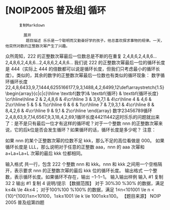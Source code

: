 # [NOIP2005 普及组] 循环


          复制Markdown
         
            展开
             题目描述 乐乐是一个聪明而又勤奋好学的孩子。他总喜欢探求事物的规律。一天，他突然对数的正整数次幂产生了兴趣。
众所周知，222 的正整数次幂最后一位数总是不断的在重复 2,4,8,6,2,4,8,6…2,4,8,6,2,4,8,6…2,4,8,6,2,4,8,6… 我们说 222 的正整数次幂最后一位的循环长度是 444（实际上 444 的倍数都可以说是循环长度，但我们只考虑最小的循环长度）。类似的，其余的数字的正整数次幂最后一位数也有类似的循环现象：
数字循环循环长度22,4,8,6433,9,7,1444,6255166177,9,3,1488,4,2,6499,12\def\arraystretch{1.5}
\begin{array}{c|c|c}\hline
\textbf{数字}& \textbf{循环} & \textbf{循环长度} \cr\hline\hline
2 & 2,4,8,6 & 4\cr\hline
3 & 3,9,7,1 & 4\cr\hline
4 & 4,6 & 2\cr\hline
5 & 5 &  1\cr\hline
6 & 6 & 1\cr\hline
7 & 7,9,3,1 & 4\cr\hline
8 & 8,4,2,6 & 4\cr\hline
9 & 9,1 & 2\cr\hline
\end{array}
数字23456789​循环2,4,8,63,9,7,14,6567,9,3,18,4,2,69,1​循环长度44211442​​
这时乐乐的问题就出来了：是不是只有最后一位才有这样的循环呢？对于一个整数 nnn 的正整数次幂来说，它的后k位是否会发生循环？如果循环的话，循环长度是多少呢？
注意：

如果 nnn 的某个正整数次幂的位数不足 kkk，那么不足的高位看做是 000。
如果循环长度是 LLL，那么说明对于任意的正整数 aaa，nnn 的 aaa 次幂和 a+La+La+L 次幂的最后 kkk 位都相同。

 输入格式 共一行，包含 222 个整数 nnn 和 kkk。nnn 和 kkk 之间用一个空格隔开，表示要求 nnn 的正整数次幂的最后 kkk 位的循环长度。
 输出格式 一个整数，表示循环长度。如果循环不存在，输出 −1-1−1。
  输入输出样例 输入 #1 
    复制
   32 2 输出 #1 
    复制
   4 说明/提示 【数据范围】
对于 30%30 \%30% 的数据，满足 k≤4k \le 4k≤4；
对于100%100 \%100% 的数据，满足 1≤n<101001 \le n < {10}^{100}1≤n<10100，1≤k≤1001 \le k \le 1001≤k≤100。
【题目来源】
NOIP 2005 普及组第四题
 